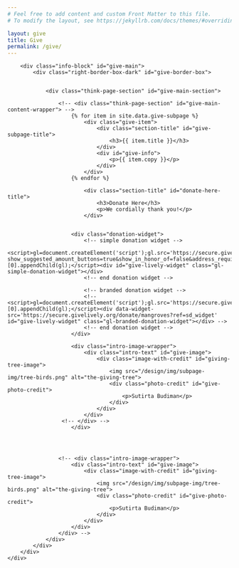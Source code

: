 ```yaml
---
# Feel free to add content and custom Front Matter to this file.
# To modify the layout, see https://jekyllrb.com/docs/themes/#overriding-theme-defaults

layout: give
title: Give
permalink: /give/
---
```


<head>
    <meta charset="UTF-8" />
    <meta name="viewport" content="width=device-width">
    <link rel="stylesheet" type="text/css" href="../css/readmore-styles.css" />
    <link rel="stylesheet" type="text/css" href="../css/styles.css" />

<body id="give-body">
    <div id="give-wrapper">

        <div class="info-block" id="give-main">
            <div class="right-border-box-dark" id="give-border-box">


                <div class="think-page-section" id="give-main-section">

                    <!-- <div class="think-page-section" id="give-main-content-wrapper"> -->
                        {% for item in site.data.give-subpage %}
                            <div class="give-item">
                                <div class="section-title" id="give-subpage-title">
                                    <h3>{{ item.title }}</h3>
                                </div>
                                <div id="give-info">
                                    <p>{{ item.copy }}</p>
                                </div>
                            </div>
                        {% endfor %}

                            <div class="section-title" id="donate-here-title">
                                <h3>Donate Here</h3>
                                <p>We cordially thank you!</p>
                            </div>


                        <div class="donation-widget">
                            <!-- simple donation widget -->
                            <script>gl=document.createElement('script');gl.src='https://secure.givelively.org/widgets/simple_donation/mangroves.js?show_suggested_amount_buttons=true&show_in_honor_of=false&address_required=false&has_required_custom_question=null&suggested_donation_amounts[]=50&suggested_donation_amounts[]=100&suggested_donation_amounts[]=500&suggested_donation_amounts[]=1000';document.getElementsByTagName('head')[0].appendChild(gl);</script><div id="give-lively-widget" class="gl-simple-donation-widget"></div>
                            <!-- end donation widget -->

                            <!-- branded donation widget -->
                            <!-- <script>gl=document.createElement('script');gl.src='https://secure.givelively.org/widgets/branded_donation/mangroves.js';document.getElementsByTagName('head')[0].appendChild(gl);</script><div data-widget-src='https://secure.givelively.org/donate/mangroves?ref=sd_widget' id="give-lively-widget" class="gl-branded-donation-widget"></div> -->
                            <!-- end donation widget -->
                        </div>

                        <div class="intro-image-wrapper">
                            <div class="intro-text" id="give-image">
                                <div class="image-with-credit" id="giving-tree-image">
                                    <img src="/design/img/subpage-img/tree-birds.png" alt="the-giving-tree">
                                    <div class="photo-credit" id="give-photo-credit">
                                        <p>Sutirta Budiman</p>
                                    </div>
                                </div>
                            </div>
                     <!-- </div> -->
                        </div>
                        
                   


                    <!-- <div class="intro-image-wrapper">
                        <div class="intro-text" id="give-image">
                            <div class="image-with-credit" id="giving-tree-image">
                                <img src="/design/img/subpage-img/tree-birds.png" alt="the-giving-tree">
                                <div class="photo-credit" id="give-photo-credit">
                                    <p>Sutirta Budiman</p>
                                </div>
                            </div>
                        </div>
                    </div> -->
                </div>
            </div>
        </div>
    </div>

</body>

